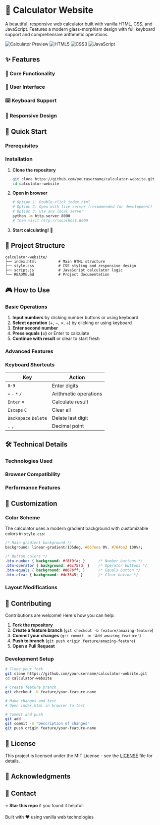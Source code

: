 # 🧮 Calculator Website

A beautiful, responsive web calculator built with vanilla HTML, CSS, and JavaScript. Features a modern glass-morphism design with full keyboard support and comprehensive arithmetic operations.

![Calculator Preview](https://img.shields.io/badge/Status-Live-brightgreen) ![HTML5](https://img.shields.io/badge/HTML5-E34F26?logo=html5&logoColor=white) ![CSS3](https://img.shields.io/badge/CSS3-1572B6?logo=css3&logoColor=white) ![JavaScript](https://img.shields.io/badge/JavaScript-F7DF1E?logo=javascript&logoColor=black)

## ✨ Features

### 🎯 Core Functionality

### 🎨 User Interface

### ⌨️ Keyboard Support

### 📱 Responsive Design

## 🚀 Quick Start

### Prerequisites

### Installation

1. **Clone the repository**
   ```bash
   git clone https://github.com/yourusername/calculator-website.git
   cd calculator-website
   ```

2. **Open in browser**
   ```bash
   # Option 1: Double-click index.html
   # Option 2: Open with live server (recommended for development)
   # Option 3: Use any local server
   python -m http.server 8000
   # Then visit http://localhost:8000
   ```

3. **Start calculating!** 🎉

## 📁 Project Structure

```
calculator-website/
├── index.html          # Main HTML structure
├── style.css           # CSS styling and responsive design
├── script.js           # JavaScript calculator logic
└── README.md           # Project documentation
```

## 🎮 How to Use

### Basic Operations
1. **Input numbers** by clicking number buttons or using keyboard
2. **Select operation** (+, −, ×, ÷) by clicking or using keyboard
3. **Enter second number** 
4. **Press equals (=)** or Enter to calculate
5. **Continue with result** or clear to start fresh

### Advanced Features

### Keyboard Shortcuts
| Key | Action |
|-----|--------|
| `0-9` | Enter digits |
| `+` `-` `*` `/` | Arithmetic operations |
| `Enter` `=` | Calculate result |
| `Escape` `C` | Clear all |
| `Backspace` `Delete` | Delete last digit |
| `.` `,` | Decimal point |

## 🛠️ Technical Details

### Technologies Used

### Browser Compatibility

### Performance Features

## 🎨 Customization

### Color Scheme
The calculator uses a modern gradient background with customizable colors in `style.css`:

```css
/* Main gradient background */
background: linear-gradient(135deg, #667eea 0%, #764ba2 100%);

/* Button colors */
.btn-number { background: #f8f9fa; }      /* Number buttons */
.btn-operator { background: #6c757d; }    /* Operator buttons */
.btn-equals { background: #007bff; }      /* Equals button */
.btn-clear { background: #dc3545; }       /* Clear button */
```

### Layout Modifications

## 🤝 Contributing

Contributions are welcome! Here's how you can help:

1. **Fork the repository**
2. **Create a feature branch** (`git checkout -b feature/amazing-feature`)
3. **Commit your changes** (`git commit -m 'Add amazing feature'`)
4. **Push to branch** (`git push origin feature/amazing-feature`)
5. **Open a Pull Request**

### Development Setup
```bash
# Clone your fork
git clone https://github.com/yourusername/calculator-website.git
cd calculator-website

# Create feature branch
git checkout -b feature/your-feature-name

# Make changes and test
# Open index.html in browser to test

# Commit and push
git add .
git commit -m "Description of changes"
git push origin feature/your-feature-name
```

## 📝 License

This project is licensed under the MIT License - see the [LICENSE](LICENSE) file for details.

## 🌟 Acknowledgments


## 📧 Contact



⭐ **Star this repo** if you found it helpful!

Built with ❤️ using vanilla web technologies
